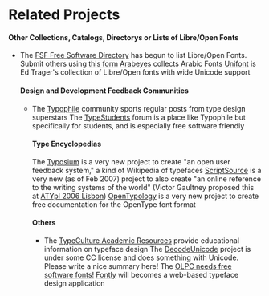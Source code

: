 <h1>Related Projects</h1>

<h4> Other Collections, Catalogs, Directorys or Lists of Libre/Open Fonts</h4>
<p><ul><li> The <a title="http://directory.fsf.org/" class="external text" href="http://directory.fsf.org/">FSF Free Software Directory</a> has begun to list Libre/Open Fonts. Submit others using <a title="http://directory.fsf.org/newform.html" class="external text" href="http://directory.fsf.org/newform.html">this form</a>
<a title="http://www.arabeyes.org/project.php?proj=Khotot" class="external text" href="http://www.arabeyes.org/project.php?proj=Khotot">Arabeyes</a> collects Arabic Fonts
<a title="http://www.unifont.org" class="external text" href="http://www.unifont.org">Unifont</a> is Ed Trager's collection of Libre/Open fonts with wide Unicode support
</p>
<h4> Design and Development Feedback Communities </h4>
<p><ul><li> The <a title="http://typophile.com/" class="external text" href="http://typophile.com/">Typophile</a> community sports regular posts from type design superstars
The <a title="http://www.typestudent.org" class="external text" href="http://www.typestudent.org">TypeStudents</a> forum is a place like Typophile but specifically for students, and is especially free software friendly
</p>
<h4>  Type Encyclopedias </h4>
<p>The <a title="http://www.typosium.org" class="external text" href="http://www.typosium.org">Typosium</a> is a very new project to create "an open user feedback system," a kind of Wikipedia of typefaces
<a title="http://www.scriptsource.org/" class="external text" href="http://www.scriptsource.org/">ScriptSource</a> is a very new (as of Feb 2007) project to also create "an online reference to the writing systems of the world" (Victor Gaultney proposed this at <a title="http://atypi.org/06_Lisbon/30_program/20_main_program/view_presentation_html?presentid=305" class="external text" href="http://atypi.org/06_Lisbon/30_program/20_main_program/view_presentation_html?presentid=305">ATYpI 2006 Lisbon</a>)
<a title="http://www.opentypology.org" class="external text" href="http://www.opentypology.org">OpenTypology</a> is a very new project to create free documentation for the OpenType font format
</p>
<h4> Others </h4>
<p>
<ul><li> The <a title="http://www.typeculture.com/academic_resource/" class="external text" href="http://www.typeculture.com/academic_resource/">TypeCulture Academic Resources</a> provide educational information on typeface design
The <a title="http://decodeunicode.org" class="external text" href="http://decodeunicode.org">DecodeUnicode</a> project is under some CC license and does something with Unicode. Please write a nice summary here!
The <a title="http://wiki.laptop.org/go/Software_Ideas_-_System_Software#Font_technology" class="external text" href="http://wiki.laptop.org/go/Software_Ideas_-_System_Software#Font_technology">OLPC needs free software fonts!</a>
<a title="http://fontly.com/" class="external text" href="http://fontly.com/">Fontly</a> will becomes a web-based typeface design application
</p>
